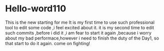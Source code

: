 # Hello-word110
This is the new starting for me 
It is my first time to use such professional tool to edit some code ,i feel excited about it.
it is my second time to edit such commits ,before i did it ,i am fear to start it again ,because i worry about my bad performace,however i need to finish the duty of the Day1, so that start to do it again. come on fighting!
